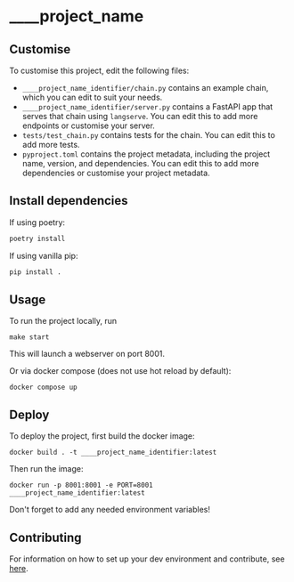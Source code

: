 # ____project_name

<!--- This is a LangChain project bootstrapped by [LangChain CLI](https://github.com/langchain-ai/langchain). --->

## Customise

To customise this project, edit the following files:

- `____project_name_identifier/chain.py` contains an example chain, which you can edit to suit your needs.
- `____project_name_identifier/server.py` contains a FastAPI app that serves that chain using `langserve`. You can edit this to add more endpoints or customise your server.
- `tests/test_chain.py` contains tests for the chain. You can edit this to add more tests.
- `pyproject.toml` contains the project metadata, including the project name, version, and dependencies. You can edit this to add more dependencies or customise your project metadata.

## Install dependencies

If using poetry:

```bash
poetry install
```

If using vanilla pip:

```bash
pip install .
```

## Usage

To run the project locally, run

```
make start
```

This will launch a webserver on port 8001.

Or via docker compose (does not use hot reload by default):

```
docker compose up
```

## Deploy

To deploy the project, first build the docker image:

```
docker build . -t ____project_name_identifier:latest
```

Then run the image:

```
docker run -p 8001:8001 -e PORT=8001 ____project_name_identifier:latest
```

Don't forget to add any needed environment variables!


## Contributing

For information on how to set up your dev environment and contribute, see [here](.github/CONTRIBUTING.md).
